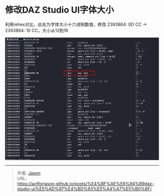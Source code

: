 # 修改DAZ Studio UI字体大小


利用rehex对比，此处为字体大小十六进制数值，修改 2393864: 0D CC -> 2393864: 10 CC，大小从13到16
<!-- more -->
![enter description here](./images/1757507143419.png)


---

> 作者: [Jason](https://github.com/actforjason)  
> URL: https://actforjason.github.io/posts/%E4%BF%AE%E6%94%B9daz-studio-ui%E5%AD%97%E4%BD%93%E5%A4%A7%E5%B0%8F/  


